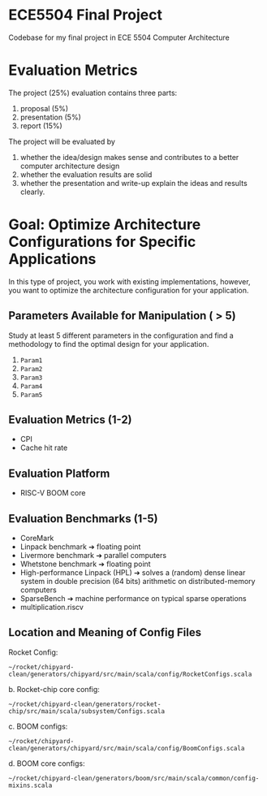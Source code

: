 # ECE5504 Final Project
Codebase for my final project in ECE 5504 Computer Architecture
# Evaluation Metrics 
The project (25%) evaluation contains three parts:
1. proposal (5%)
2. presentation (5%)
3. report (15%)

The project will be evaluated by 
1. whether the idea/design makes sense and contributes to a better
computer architecture design
2. whether the evaluation results are solid
3. whether the presentation and write-up explain the ideas and results clearly.

# Goal: Optimize Architecture Configurations for Specific Applications 
In this type of project, you work with existing implementations, however, you want to optimize the architecture configuration for your application.
## Parameters Available for Manipulation ( > 5)
Study at least 5 different parameters in the configuration and find a methodology to find the optimal design for your application.
1. `Param1`
2. `Param2`
3. `Param3`
4. `Param4`
5. `Param5`
## Evaluation Metrics (1-2)
* CPI
* Cache hit rate 
## Evaluation Platform
- RISC-V BOOM core
## Evaluation Benchmarks (1-5)
* CoreMark
* Linpack benchmark ➔ floating point
* Livermore benchmark ➔ parallel computers
* Whetstone benchmark ➔ floating point
* High-performance Linpack (HPL) ➔ solves a (random) dense linear system in double precision (64 bits) arithmetic on distributed-memory computers
* SparseBench ➔ machine performance on typical sparse operations
* multiplication.riscv
## Location and Meaning of Config Files 
Rocket Config:
```
~/rocket/chipyard-clean/generators/chipyard/src/main/scala/config/RocketConfigs.scala
```
b. Rocket-chip core config:
```
~/rocket/chipyard-clean/generators/rocket-chip/src/main/scala/subsystem/Configs.scala
```
c. BOOM configs:
```
~/rocket/chipyard-clean/generators/chipyard/src/main/scala/config/BoomConfigs.scala
```
d. BOOM core configs:
```
~/rocket/chipyard-clean/generators/boom/src/main/scala/common/config-mixins.scala
```
